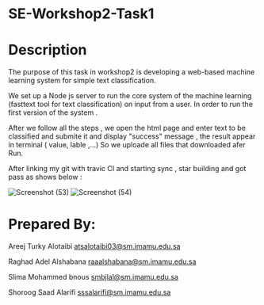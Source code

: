 # SE-Workshop2-Task1
# Description
The purpose of this task in workshop2 is developing a web-based machine learning system for simple text classification.

We set up a Node js server to run the core system of the machine learning (fasttext tool for text classification) on input from a user. In order to run the first version of the system .

After we follow all the steps , we open the html page and enter text to be classified and submite it and display "success" message , the result appear in terminal ( value, lable ,...)
So we uploade all files that downloaded afer Run. 

After linking my git with travic CI and starting sync , star building and got pass as shows below :


![Screenshot (53)](https://user-images.githubusercontent.com/91686410/146260234-9657eef3-4e08-4d25-8cd8-e1aafa29c91c.png)
![Screenshot (54)](https://user-images.githubusercontent.com/91686410/146260237-6b468145-f94a-45e5-8c57-68c9ea60fd7c.png)



# Prepared By:
Areej Turky Alotaibi	atsalotaibi03@sm.imamu.edu.sa

Raghad Adel Alshabana	raaalshabana@sm.imamu.edu.sa

Slima Mohammed bnous	smbjlal@sm.imamu.edu.sa

Shoroog Saad Alarifi	sssalarifi@sm.imamu.edu.sa
